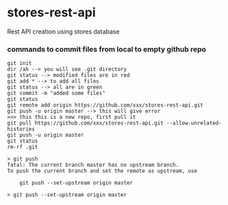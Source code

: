 # stores-rest-api
Rest API creation using stores database

### commands to commit files from local to empty github repo

```
git init
dir /ah --> you will see .git directory
git status --> modified files are in red
git add * --> to add all files
git status --> all are in green
git commit -m "added some files"
git status
git remote add origin https://github.com/xxx/stores-rest-api.git
git push -u origin master --> this will give error
>>> this this is a new repo, first pull it
git pull https://github.com/xxx/stores-rest-api.git --allow-unrelated-histories
git push -u origin master
git status
rm-rf .git
```

```
> git push
fatal: The current branch master has no upstream branch.
To push the current branch and set the remote as upstream, use

    git push --set-upstream origin master

> git push --set-upstream origin master
```
